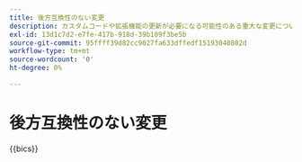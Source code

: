 ```yaml
---
title: 後方互換性のない変更
description: カスタムコードや拡張機能の更新が必要になる可能性のある重大な変更について説明します。
exl-id: 13d1c7d2-e7fe-417b-918d-39b109f3be5b
source-git-commit: 95ffff39d82cc9027fa633dffedf15193040802d
workflow-type: tm+mt
source-wordcount: '0'
ht-degree: 0%

---
```


# 後方互換性のない変更

{{bics}}
